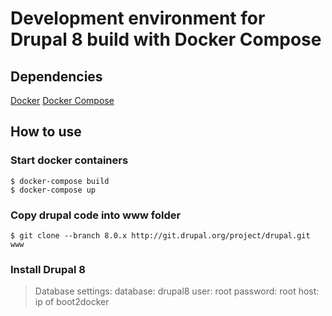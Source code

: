 # Development environment for Drupal 8 build with Docker Compose

## Dependencies

[Docker](https://www.docker.com/)
[Docker Compose](https://docs.docker.com/compose/install/)

## How to use

### Start docker containers

	$ docker-compose build
	$ docker-compose up

### Copy drupal code into www folder

	$ git clone --branch 8.0.x http://git.drupal.org/project/drupal.git www

### Install Drupal 8

> Database settings:
> database: drupal8
> user: root
> password: root
> host: ip of boot2docker

